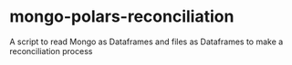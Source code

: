 # mongo-polars-reconciliation
A script to read Mongo as Dataframes and files as Dataframes to make a reconciliation process
